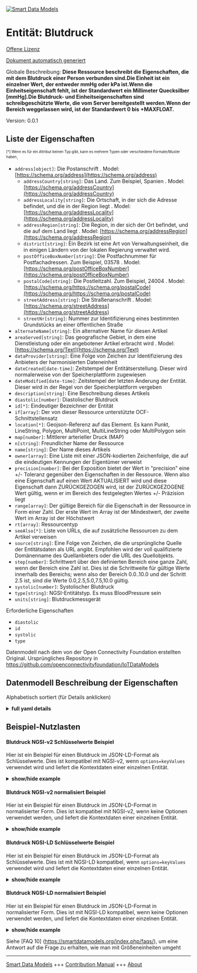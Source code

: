 <!-- 10-Header -->    
[![Smart Data Models](https://smartdatamodels.org/wp-content/uploads/2022/01/SmartDataModels_logo.png "Logo")](https://smartdatamodels.org)    
Entität: Blutdruck    
==================<!-- /10-Header -->    
<!-- 15-License -->    
[Offene Lizenz](https://github.com/smart-data-models//dataModel.OCF/blob/master/BloodPressure/LICENSE.md)    
[Dokument automatisch generiert](https://docs.google.com/presentation/d/e/2PACX-1vTs-Ng5dIAwkg91oTTUdt8ua7woBXhPnwavZ0FxgR8BsAI_Ek3C5q97Nd94HS8KhP-r_quD4H0fgyt3/pub?start=false&loop=false&delayms=3000#slide=id.gb715ace035_0_60)    
<!-- /15-License -->    
<!-- 20-Description -->    
Globale Beschreibung: **Diese Ressource beschreibt die Eigenschaften, die mit dem Blutdruck einer Person verbunden sind.Die Einheit ist ein einzelner Wert, der entweder mmHg oder kPa ist.Wenn die Einheitseigenschaft fehlt, ist der Standardwert ein Millimeter Quecksilber [mmHg].Die Blutdruck- und Einheitseigenschaften sind schreibgeschützte Werte, die vom Server bereitgestellt werden.Wenn der Bereich weggelassen wird, ist der Standardwert 0 bis +MAXFLOAT.**    
Version: 0.0.1    
<!-- /20-Description -->    
<!-- 30-PropertiesList -->    
## Liste der Eigenschaften    
<sup><sub>[*] Wenn es für ein Attribut keinen Typ gibt, kann es mehrere Typen oder verschiedene Formate/Muster haben</sub></sup>.    
- `address[object]`: Die Postanschrift  . Model: [https://schema.org/address](https://schema.org/address)	- `addressCountry[string]`: Das Land. Zum Beispiel, Spanien  . Model: [https://schema.org/addressCountry](https://schema.org/addressCountry)    
	- `addressLocality[string]`: Die Ortschaft, in der sich die Adresse befindet, und die in der Region liegt  . Model: [https://schema.org/addressLocality](https://schema.org/addressLocality)    
	- `addressRegion[string]`: Die Region, in der sich der Ort befindet, und die auf dem Land liegt  . Model: [https://schema.org/addressRegion](https://schema.org/addressRegion)    
	- `district[string]`: Ein Bezirk ist eine Art von Verwaltungseinheit, die in einigen Ländern von der lokalen Regierung verwaltet wird.      
	- `postOfficeBoxNumber[string]`: Die Postfachnummer für Postfachadressen. Zum Beispiel, 03578  . Model: [https://schema.org/postOfficeBoxNumber](https://schema.org/postOfficeBoxNumber)    
	- `postalCode[string]`: Die Postleitzahl. Zum Beispiel, 24004  . Model: [https://schema.org/https://schema.org/postalCode](https://schema.org/https://schema.org/postalCode)    
	- `streetAddress[string]`: Die Straßenanschrift  . Model: [https://schema.org/streetAddress](https://schema.org/streetAddress)    
	- `streetNr[string]`: Nummer zur Identifizierung eines bestimmten Grundstücks an einer öffentlichen Straße      
- `alternateName[string]`: Ein alternativer Name für diesen Artikel  - `areaServed[string]`: Das geografische Gebiet, in dem eine Dienstleistung oder ein angebotener Artikel erbracht wird  . Model: [https://schema.org/Text](https://schema.org/Text)- `dataProvider[string]`: Eine Folge von Zeichen zur Identifizierung des Anbieters der harmonisierten Dateneinheit  - `dateCreated[date-time]`: Zeitstempel der Entitätserstellung. Dieser wird normalerweise von der Speicherplattform zugewiesen  - `dateModified[date-time]`: Zeitstempel der letzten Änderung der Entität. Dieser wird in der Regel von der Speicherplattform vergeben  - `description[string]`: Eine Beschreibung dieses Artikels  - `diastolic[number]`: Diastolischer Blutdruck  - `id[*]`: Eindeutiger Bezeichner der Entität  - `if[array]`: Der von dieser Ressource unterstützte OCF-Schnittstellensatz  - `location[*]`: Geojson-Referenz auf das Element. Es kann Punkt, LineString, Polygon, MultiPoint, MultiLineString oder MultiPolygon sein  - `map[number]`: Mittlerer arterieller Druck (MAP)  - `n[string]`: Freundlicher Name der Ressource  - `name[string]`: Der Name dieses Artikels  - `owner[array]`: Eine Liste mit einer JSON-kodierten Zeichenfolge, die auf die eindeutigen Kennungen der Eigentümer verweist  - `precision[number]`: Bei der Exposition bietet der Wert in "precision" eine +/- Toleranz gegenüber den Eigenschaften in der Ressource. Wenn also eine Eigenschaft auf einen Wert AKTUALISIERT wird und diese Eigenschaft dann ZURÜCKGEZOGEN wird, ist der ZURÜCKGEZOGENE Wert gültig, wenn er im Bereich des festgelegten Wertes +/- Präzision liegt  - `range[array]`: Der gültige Bereich für die Eigenschaft in der Ressource in Form einer Zahl. Der erste Wert im Array ist der Mindestwert, der zweite Wert im Array ist der Höchstwert  - `rt[array]`: Ressourcentyp  - `seeAlso[*]`: Liste von URLs, die auf zusätzliche Ressourcen zu dem Artikel verweisen  - `source[string]`: Eine Folge von Zeichen, die die ursprüngliche Quelle der Entitätsdaten als URL angibt. Empfohlen wird der voll qualifizierte Domänenname des Quellanbieters oder die URL des Quellobjekts.  - `step[number]`: Schrittwert über den definierten Bereich eine ganze Zahl, wenn der Bereich eine Zahl ist.  Dies ist die Schrittweite für gültige Werte innerhalb des Bereichs; wenn also der Bereich 0.0..10.0 und der Schritt 2.5 ist, sind die Werte 0.0,2.5,5.0,7.5,10.0 gültig.  - `systolic[number]`: Systolischer Blutdruck  - `type[string]`: NGSI-Entitätstyp. Es muss BloodPressure sein  - `units[string]`: Blutdruckmessgerät  <!-- /30-PropertiesList -->    
<!-- 35-RequiredProperties -->    
Erforderliche Eigenschaften    
- `diastolic`  - `id`  - `systolic`  - `type`  <!-- /35-RequiredProperties -->    
<!-- 40-RequiredProperties -->    
Datenmodell nach dem von der Open Connectivity Foundation erstellten Original. Ursprüngliches Repository in https://github.com/openconnectivityfoundation/IoTDataModels    
<!-- /40-RequiredProperties -->    
<!-- 50-DataModelHeader -->    
## Datenmodell Beschreibung der Eigenschaften    
Alphabetisch sortiert (für Details anklicken)    
<!-- /50-DataModelHeader -->    
<!-- 60-ModelYaml -->    
<details><summary><strong>full yaml details</strong></summary>      
```yaml    
BloodPressure:      
  description: 'This Resource describes the Properties associated with a person''s blood pressure.The unit is a single value that is one of mmHg or kPa.If the unit Property is missing the default is a millimeter of mercury [mmHg].The bloodpressure and unit Properties are read-only values that are provided by the Server.When range is omitted the default is 0 to +MAXFLOAT.'      
  properties:      
    address:      
      description: The mailing address      
      properties:      
        addressCountry:      
          description: 'The country. For example, Spain'      
          type: string      
          x-ngsi:      
            model: https://schema.org/addressCountry      
            type: Property      
        addressLocality:      
          description: 'The locality in which the street address is, and which is in the region'      
          type: string      
          x-ngsi:      
            model: https://schema.org/addressLocality      
            type: Property      
        addressRegion:      
          description: 'The region in which the locality is, and which is in the country'      
          type: string      
          x-ngsi:      
            model: https://schema.org/addressRegion      
            type: Property      
        district:      
          description: 'A district is a type of administrative division that, in some countries, is managed by the local government'      
          type: string      
          x-ngsi:      
            type: Property      
        postOfficeBoxNumber:      
          description: 'The post office box number for PO box addresses. For example, 03578'      
          type: string      
          x-ngsi:      
            model: https://schema.org/postOfficeBoxNumber      
            type: Property      
        postalCode:      
          description: 'The postal code. For example, 24004'      
          type: string      
          x-ngsi:      
            model: https://schema.org/https://schema.org/postalCode      
            type: Property      
        streetAddress:      
          description: The street address      
          type: string      
          x-ngsi:      
            model: https://schema.org/streetAddress      
            type: Property      
        streetNr:      
          description: Number identifying a specific property on a public street      
          type: string      
          x-ngsi:      
            type: Property      
      type: object      
      x-ngsi:      
        model: https://schema.org/address      
        type: Property      
    alternateName:      
      description: An alternative name for this item      
      type: string      
      x-ngsi:      
        type: Property      
    areaServed:      
      description: The geographic area where a service or offered item is provided      
      type: string      
      x-ngsi:      
        model: https://schema.org/Text      
        type: Property      
    dataProvider:      
      description: A sequence of characters identifying the provider of the harmonised data entity      
      type: string      
      x-ngsi:      
        type: Property      
    dateCreated:      
      description: Entity creation timestamp. This will usually be allocated by the storage platform      
      format: date-time      
      type: string      
      x-ngsi:      
        type: Property      
    dateModified:      
      description: Timestamp of the last modification of the entity. This will usually be allocated by the storage platform      
      format: date-time      
      type: string      
      x-ngsi:      
        type: Property      
    description:      
      description: A description of this item      
      type: string      
      x-ngsi:      
        type: Property      
    diastolic:      
      description: Diastolic blood pressure      
      minimum: 0.0      
      readOnly: true      
      type: number      
      x-ngsi:      
        type: Property      
    id:      
      anyOf:      
        - description: Identifier format of any NGSI entity      
          maxLength: 256      
          minLength: 1      
          pattern: ^[\w\-\.\{\}\$\+\*\[\]`|~^@!,:\\]+$      
          type: string      
          x-ngsi:      
            type: Property      
        - description: Identifier format of any NGSI entity      
          format: uri      
          type: string      
          x-ngsi:      
            type: Property      
      description: Unique identifier of the entity      
      x-ngsi:      
        type: Property      
    if:      
      description: The OCF Interface set supported by this Resource      
      items:      
        enum:      
          - oic.if.s      
          - oic.if.baseline      
        maxLength: 64      
        type: string      
      minItems: 1      
      readOnly: true      
      type: array      
      uniqueItems: true      
      x-ngsi:      
        type: Property      
    location:      
      description: 'Geojson reference to the item. It can be Point, LineString, Polygon, MultiPoint, MultiLineString or MultiPolygon'      
      oneOf:      
        - description: Geojson reference to the item. Point      
          properties:      
            bbox:      
              items:      
                type: number      
              minItems: 4      
              type: array      
            coordinates:      
              items:      
                type: number      
              minItems: 2      
              type: array      
            type:      
              enum:      
                - Point      
              type: string      
          required:      
            - type      
            - coordinates      
          title: GeoJSON Point      
          type: object      
          x-ngsi:      
            type: GeoProperty      
        - description: Geojson reference to the item. LineString      
          properties:      
            bbox:      
              items:      
                type: number      
              minItems: 4      
              type: array      
            coordinates:      
              items:      
                items:      
                  type: number      
                minItems: 2      
                type: array      
              minItems: 2      
              type: array      
            type:      
              enum:      
                - LineString      
              type: string      
          required:      
            - type      
            - coordinates      
          title: GeoJSON LineString      
          type: object      
          x-ngsi:      
            type: GeoProperty      
        - description: Geojson reference to the item. Polygon      
          properties:      
            bbox:      
              items:      
                type: number      
              minItems: 4      
              type: array      
            coordinates:      
              items:      
                items:      
                  items:      
                    type: number      
                  minItems: 2      
                  type: array      
                minItems: 4      
                type: array      
              type: array      
            type:      
              enum:      
                - Polygon      
              type: string      
          required:      
            - type      
            - coordinates      
          title: GeoJSON Polygon      
          type: object      
          x-ngsi:      
            type: GeoProperty      
        - description: Geojson reference to the item. MultiPoint      
          properties:      
            bbox:      
              items:      
                type: number      
              minItems: 4      
              type: array      
            coordinates:      
              items:      
                items:      
                  type: number      
                minItems: 2      
                type: array      
              type: array      
            type:      
              enum:      
                - MultiPoint      
              type: string      
          required:      
            - type      
            - coordinates      
          title: GeoJSON MultiPoint      
          type: object      
          x-ngsi:      
            type: GeoProperty      
        - description: Geojson reference to the item. MultiLineString      
          properties:      
            bbox:      
              items:      
                type: number      
              minItems: 4      
              type: array      
            coordinates:      
              items:      
                items:      
                  items:      
                    type: number      
                  minItems: 2      
                  type: array      
                minItems: 2      
                type: array      
              type: array      
            type:      
              enum:      
                - MultiLineString      
              type: string      
          required:      
            - type      
            - coordinates      
          title: GeoJSON MultiLineString      
          type: object      
          x-ngsi:      
            type: GeoProperty      
        - description: Geojson reference to the item. MultiLineString      
          properties:      
            bbox:      
              items:      
                type: number      
              minItems: 4      
              type: array      
            coordinates:      
              items:      
                items:      
                  items:      
                    items:      
                      type: number      
                    minItems: 2      
                    type: array      
                  minItems: 4      
                  type: array      
                type: array      
              type: array      
            type:      
              enum:      
                - MultiPolygon      
              type: string      
          required:      
            - type      
            - coordinates      
          title: GeoJSON MultiPolygon      
          type: object      
          x-ngsi:      
            type: GeoProperty      
      x-ngsi:      
        type: GeoProperty      
    map:      
      description: Mean arterial pressure (MAP)      
      minimum: 0.0      
      readOnly: true      
      type: number      
      x-ngsi:      
        type: Property      
    n:      
      description: Friendly name of the Resource      
      maxLength: 64      
      readOnly: true      
      type: string      
      x-ngsi:      
        type: Property      
    name:      
      description: The name of this item      
      type: string      
      x-ngsi:      
        type: Property      
    owner:      
      description: A List containing a JSON encoded sequence of characters referencing the unique Ids of the owner(s)      
      items:      
        anyOf:      
          - description: Identifier format of any NGSI entity      
            maxLength: 256      
            minLength: 1      
            pattern: ^[\w\-\.\{\}\$\+\*\[\]`|~^@!,:\\]+$      
            type: string      
            x-ngsi:      
              type: Property      
          - description: Identifier format of any NGSI entity      
            format: uri      
            type: string      
            x-ngsi:      
              type: Property      
        description: Unique identifier of the entity      
        x-ngsi:      
          type: Property      
      type: array      
      x-ngsi:      
        type: Property      
    precision:      
      description: 'When exposed the value in ''precision'' provides a +/- tolerance against the Properties in the Resource. Thus if a Property is UPDATED to a value and that Property then RETRIEVED, the RETRIEVED value is valid if in the range of the set value +/- precision'      
      readOnly: true      
      type: number      
      x-ngsi:      
        type: Property      
    range:      
      description: 'The valid range for the Property in the Resource as a number. The first value in the array is the minimum value, the second value in the array is the maximum value'      
      items:      
        type: number      
      maxItems: 2      
      minItems: 2      
      readOnly: true      
      type: array      
      x-ngsi:      
        type: Property      
    rt:      
      description: Resource Type      
      items:      
        enum:      
          - oic.r.blood.pressure      
        maxLength: 64      
        type: string      
      minItems: 1      
      readOnly: true      
      type: array      
      uniqueItems: true      
      x-ngsi:      
        type: Property      
    seeAlso:      
      description: list of uri pointing to additional resources about the item      
      oneOf:      
        - items:      
            format: uri      
            type: string      
          minItems: 1      
          type: array      
        - format: uri      
          type: string      
      x-ngsi:      
        type: Property      
    source:      
      description: 'A sequence of characters giving the original source of the entity data as a URL. Recommended to be the fully qualified domain name of the source provider, or the URL to the source object'      
      type: string      
      x-ngsi:      
        type: Property      
    step:      
      description: 'Step value across the defined range an integer when the range is a number.  This is the increment for valid values across the range; so if range is 0.0..10.0 and step is 2.5 then valid values are 0.0,2.5,5.0,7.5,10.0'      
      readOnly: true      
      type: number      
      x-ngsi:      
        type: Property      
    systolic:      
      description: Systolic blood pressure      
      minimum: 0.0      
      readOnly: true      
      type: number      
      x-ngsi:      
        type: Property      
    type:      
      description: NGSI entity type. It has to be BloodPressure      
      enum:      
        - BloodPressure      
      type: string      
      x-ngsi:      
        type: Property      
    units:      
      default: mmHg      
      description: Blood pressure unit      
      enum:      
        - mmHg      
        - kPa      
      readOnly: true      
      type: string      
      x-ngsi:      
        type: Property      
  required:      
    - systolic      
    - diastolic      
    - id      
    - type      
  type: object      
  x-derived-from: https://raw.githubusercontent.com/openconnectivityfoundation/IoTDataModels/master/BloodPressureResURI.swagger.json      
  x-disclaimer: 'Redistribution and use in source and binary forms, with or without modification, are permitted  provided that the license conditions are met. Copyleft (c) 2022 Contributors to Smart Data Models Program'      
  x-license-url: https://github.com/smart-data-models/dataModel.OCF/blob/master/BloodPressure/LICENSE.md      
  x-model-schema: https://smart-data-models.github.io/dataModel.OCF/BloodPressure/schema.json      
  x-model-tags: OCF      
  x-version: 0.0.1      
```    
</details>      
<!-- /60-ModelYaml -->    
<!-- 70-MiddleNotes -->    
<!-- /70-MiddleNotes -->    
<!-- 80-Examples -->    
## Beispiel-Nutzlasten    
#### Blutdruck NGSI-v2 Schlüsselwerte Beispiel    
Hier ist ein Beispiel für einen Blutdruck im JSON-LD-Format als Schlüsselwerte. Dies ist kompatibel mit NGSI-v2, wenn `options=keyValues` verwendet wird und liefert die Kontextdaten einer einzelnen Entität.    
<details><summary><strong>show/hide example</strong></summary>      
```json  
{  
  "id": "urn:ngsi-ld:BloodPressure:id:OYKZ:20915576",  
  "dateCreated": "2005-10-31T03:17:09Z",  
  "dateModified": "1974-09-20T19:41:22Z",  
  "source": "Energy heavy commercial threat military thank. Front dream hour",  
  "name": "To follow social degree experience. Someone ov",  
  "alternateName": "Add save add some. Defense agent performance by teach risk.",  
  "description": "Artist share often good here. Debate position series energy however. Catch hundred day score.",  
  "dataProvider": "May find base health gas magazine event. Tree way include build town politics",  
  "owner": [  
    "urn:ngsi-ld:BloodPressure:items:BYTR:17522837",  
    "urn:ngsi-ld:BloodPressure:items:TABG:05694523"  
  ],  
  "seeAlso": [  
    "urn:ngsi-ld:BloodPressure:items:SOMO:80156322"  
  ],  
  "location": {  
    "type": "Point",  
    "coordinates": [  
      -34.40316,  
      -27.475728  
    ]  
  },  
  "address": {  
    "streetAddress": "Effort guess more deal company. Past structure each conference",  
    "addressLocality": "Street physical computer art stuff.",  
    "addressRegion": "Never real operation fast",  
    "addressCountry": "Three south instead hand. Table general light so many quality. You open eas",  
    "postalCode": "Agent one eight final analysis model. Face all body school. Many shake right tonight ago hot season.",  
    "postOfficeBoxNumber": "Talk industry management show. Town stay treat future. National consider allow. Mind official as exist.",  
    "streetNr": "Smile institution hear born policy. Then artist camera actually. Want music threat nation series.",  
    "district": "While expert up tree pressure they approach study. Notice authority safe one operation left. Ground"  
  },  
  "areaServed": "Then know whether argue ",  
  "rt": [  
    "oic.r.blood.pressure"  
  ],  
  "map": 592.7,  
  "units": "kPa",  
  "systolic": 558.1,  
  "diastolic": 204.0,  
  "if": [  
    "oic.if.s"  
  ],  
  "range": [  
    94.2,  
    435.7  
  ],  
  "step": 955.5,  
  "precision": 787.6,  
  "n": "Officer front best identify everybody create board. Available c",  
  "type": "BloodPressure"  
}  
```  
</details>    
#### Blutdruck NGSI-v2 normalisiert Beispiel    
Hier ist ein Beispiel für einen Blutdruck im JSON-LD-Format in normalisierter Form. Dies ist kompatibel mit NGSI-v2, wenn keine Optionen verwendet werden, und liefert die Kontextdaten einer einzelnen Entität.    
<details><summary><strong>show/hide example</strong></summary>      
```json  
{  
  "id": "urn:ngsi-ld:BloodPressure:id:OYKZ:20915576",  
  "dateCreated": {  
    "type": "DateTime",  
    "value": "2005-10-31T03:17:09Z"  
  },  
  "dateModified": {  
    "type": "DateTime",  
    "value": "1974-09-20T19:41:22Z"  
  },  
  "source": {  
    "type": "Text",  
    "value": "Energy heavy commercial threat military thank. Front dream hour"  
  },  
  "name": {  
    "type": "Text",  
    "value": "To follow social degree experience. Someone ov"  
  },  
  "alternateName": {  
    "type": "Text",  
    "value": "Add save add some. Defense agent performance by teach risk."  
  },  
  "description": {  
    "type": "Text",  
    "value": "Artist share often good here. Debate position series energy however. Catch hundred day score."  
  },  
  "dataProvider": {  
    "type": "Text",  
    "value": "May find base health gas magazine event. Tree way include build town politics"  
  },  
  "owner": {  
    "type": "StructuredValue",  
    "value": [  
      "urn:ngsi-ld:BloodPressure:items:BYTR:17522837",  
      "urn:ngsi-ld:BloodPressure:items:TABG:05694523"  
    ]  
  },  
  "seeAlso": {  
    "type": "StructuredValue",  
    "value": [  
      "urn:ngsi-ld:BloodPressure:items:SOMO:80156322"  
    ]  
  },  
  "location": {  
    "type": "geo:json",  
    "value": {  
      "type": "Point",  
      "coordinates": [  
        -34.40316,  
        -27.475728  
      ]  
    }  
  },  
  "address": {  
    "type": "StructuredValue",  
    "value": {  
      "streetAddress": "Effort guess more deal company. Past structure each conference",  
      "addressLocality": "Street physical computer art stuff.",  
      "addressRegion": "Never real operation fast",  
      "addressCountry": "Three south instead hand. Table general light so many quality. You open eas",  
      "postalCode": "Agent one eight final analysis model. Face all body school. Many shake right tonight ago hot season.",  
      "postOfficeBoxNumber": "Talk industry management show. Town stay treat future. National consider allow. Mind official as exist.",  
      "streetNr": "Smile institution hear born policy. Then artist camera actually. Want music threat nation series.",  
      "district": "While expert up tree pressure they approach study. Notice authority safe one operation left. Ground"  
    }  
  },  
  "areaServed": {  
    "type": "Text",  
    "value": "Then know whether argue "  
  },  
  "rt": {  
    "type": "StructuredValue",  
    "value": [  
      "oic.r.blood.pressure"  
    ]  
  },  
  "map": {  
    "type": "Number",  
    "value": 592.7  
  },  
  "units": {  
    "type": "Text",  
    "value": "kPa"  
  },  
  "systolic": {  
    "type": "Number",  
    "value": 558.1  
  },  
  "diastolic": {  
    "type": "Number",  
    "value": 204.0  
  },  
  "if": {  
    "type": "StructuredValue",  
    "value": [  
      "oic.if.s"  
    ]  
  },  
  "range": {  
    "type": "StructuredValue",  
    "value": [  
      94.2,  
      435.7  
    ]  
  },  
  "step": {  
    "type": "Number",  
    "value": 955.5  
  },  
  "precision": {  
    "type": "Number",  
    "value": 787.6  
  },  
  "n": {  
    "type": "Text",  
    "value": "Officer front best identify everybody create board. Available c"  
  },  
  "type": "BloodPressure"  
}  
```  
</details>    
#### Blutdruck NGSI-LD Schlüsselwerte Beispiel    
Hier ist ein Beispiel für einen Blutdruck im JSON-LD-Format als Schlüsselwerte. Dies ist mit NGSI-LD kompatibel, wenn `options=keyValues` verwendet wird und liefert die Kontextdaten einer einzelnen Entität.    
<details><summary><strong>show/hide example</strong></summary>      
```json  
{  
  "id": "urn:ngsi-ld:BloodPressure:id:OYKZ:20915576",  
  "dateCreated": "2005-10-31T03:17:09Z",  
  "dateModified": "1974-09-20T19:41:22Z",  
  "source": "Energy heavy commercial threat military thank. Front dream hour",  
  "name": "To follow social degree experience. Someone ov",  
  "alternateName": "Add save add some. Defense agent performance by teach risk.",  
  "description": "Artist share often good here. Debate position series energy however. Catch hundred day score.",  
  "dataProvider": "May find base health gas magazine event. Tree way include build town politics",  
  "owner": [  
    "urn:ngsi-ld:BloodPressure:items:BYTR:17522837",  
    "urn:ngsi-ld:BloodPressure:items:TABG:05694523"  
  ],  
  "seeAlso": [  
    "urn:ngsi-ld:BloodPressure:items:SOMO:80156322"  
  ],  
  "location": {  
    "type": "Point",  
    "coordinates": [  
      -34.40316,  
      -27.475728  
    ]  
  },  
  "address": {  
    "streetAddress": "Effort guess more deal company. Past structure each conference",  
    "addressLocality": "Street physical computer art stuff.",  
    "addressRegion": "Never real operation fast",  
    "addressCountry": "Three south instead hand. Table general light so many quality. You open eas",  
    "postalCode": "Agent one eight final analysis model. Face all body school. Many shake right tonight ago hot season.",  
    "postOfficeBoxNumber": "Talk industry management show. Town stay treat future. National consider allow. Mind official as exist.",  
    "streetNr": "Smile institution hear born policy. Then artist camera actually. Want music threat nation series.",  
    "district": "While expert up tree pressure they approach study. Notice authority safe one operation left. Ground"  
  },  
  "areaServed": "Then know whether argue ",  
  "rt": [  
    "oic.r.blood.pressure"  
  ],  
  "map": 592.7,  
  "units": "kPa",  
  "systolic": 558.1,  
  "diastolic": 204.0,  
  "if": [  
    "oic.if.s"  
  ],  
  "range": [  
    94.2,  
    435.7  
  ],  
  "step": 955.5,  
  "precision": 787.6,  
  "n": "Officer front best identify everybody create board. Available c",  
  "type": "BloodPressure",  
  "@context": [  
    "https://smartdatamodels.org/context.jsonld"  
  ]  
}  
```  
</details>    
#### Blutdruck NGSI-LD normalisiert Beispiel    
Hier ist ein Beispiel für einen Blutdruck im JSON-LD-Format in normalisierter Form. Dies ist mit NGSI-LD kompatibel, wenn keine Optionen verwendet werden, und liefert die Kontextdaten einer einzelnen Entität.    
<details><summary><strong>show/hide example</strong></summary>      
```json  
{  
    "id": "urn:ngsi-ld:BloodPressure:id:OYKZ:20915576",  
    "dateCreated": {  
        "type": "Property",  
        "value": {  
            "@type": "DateTime",  
            "@value": "2005-10-31T03:17:09Z"  
        }  
    },  
    "dateModified": {  
        "type": "Property",  
        "value": {  
            "@type": "DateTime",  
            "@value": "1974-09-20T19:41:22Z"  
        }  
    },  
    "source": {  
        "type": "Property",  
        "value": "Energy heavy commercial threat military thank. Front dream hour"  
    },  
    "name": {  
        "type": "Property",  
        "value": "To follow social degree experience. Someone ov"  
    },  
    "alternateName": {  
        "type": "Property",  
        "value": "Add save add some. Defense agent performance by teach risk."  
    },  
    "description": {  
        "type": "Property",  
        "value": "Artist share often good here. Debate position series energy however. Catch hundred day score."  
    },  
    "dataProvider": {  
        "type": "Property",  
        "value": "May find base health gas magazine event. Tree way include build town politics"  
    },  
    "owner": {  
        "type": "Property",  
        "value": [  
            "urn:ngsi-ld:BloodPressure:items:BYTR:17522837",  
            "urn:ngsi-ld:BloodPressure:items:TABG:05694523"  
        ]  
    },  
    "seeAlso": {  
        "type": "Property",  
        "value": [  
            "urn:ngsi-ld:BloodPressure:items:SOMO:80156322"  
        ]  
    },  
    "location": {  
        "type": "GeoProperty",  
        "value": {  
            "type": "Point",  
            "coordinates": [  
                -34.40316,  
                -27.475728  
            ]  
        }  
    },  
    "address": {  
        "type": "Property",  
        "value": {  
            "streetAddress": "Effort guess more deal company. Past structure each conference",  
            "addressLocality": "Street physical computer art stuff.",  
            "addressRegion": "Never real operation fast",  
            "addressCountry": "Three south instead hand. Table general light so many quality. You open eas",  
            "postalCode": "Agent one eight final analysis model. Face all body school. Many shake right tonight ago hot season.",  
            "postOfficeBoxNumber": "Talk industry management show. Town stay treat future. National consider allow. Mind official as exist.",  
            "streetNr": "Smile institution hear born policy. Then artist camera actually. Want music threat nation series.",  
            "district": "While expert up tree pressure they approach study. Notice authority safe one operation left. Ground"  
        }  
    },  
    "areaServed": {  
        "type": "Property",  
        "value": "Then know whether argue "  
    },  
    "rt": {  
        "type": "Property",  
        "value": [  
            "oic.r.blood.pressure"  
        ]  
    },  
    "map": {  
        "type": "Property",  
        "value": 592.7  
    },  
    "units": {  
        "type": "Property",  
        "value": "kPa"  
    },  
    "systolic": {  
        "type": "Property",  
        "value": 558.1  
    },  
    "diastolic": {  
        "type": "Property",  
        "value": 204.0  
    },  
    "if": {  
        "type": "Property",  
        "value": [  
            "oic.if.s"  
        ]  
    },  
    "range": {  
        "type": "Property",  
        "value": [  
            94.2,  
            435.7  
        ]  
    },  
    "step": {  
        "type": "Property",  
        "value": 955.5  
    },  
    "precision": {  
        "type": "Property",  
        "value": 787.6  
    },  
    "n": {  
        "type": "Property",  
        "value": "Officer front best identify everybody create board. Available c"  
    },  
    "type": "BloodPressure",  
    "@context": [  
        "https://smartdatamodels.org/context.jsonld"  
    ]  
}  
```  
</details><!-- /80-Examples -->    
<!-- 90-FooterNotes -->    
<!-- /90-FooterNotes -->    
<!-- 95-Units -->    
Siehe [FAQ 10] (https://smartdatamodels.org/index.php/faqs/), um eine Antwort auf die Frage zu erhalten, wie man mit Größeneinheiten umgeht    
<!-- /95-Units -->    
<!-- 97-LastFooter -->    
---    
[Smart Data Models](https://smartdatamodels.org) +++ [Contribution Manual](https://bit.ly/contribution_manual) +++ [About](https://bit.ly/Introduction_SDM)<!-- /97-LastFooter -->    
